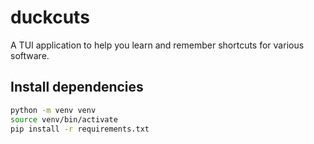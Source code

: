 # duckcuts

A TUI application to help you learn and remember shortcuts for various software.

## Install dependencies

```sh
python -m venv venv
source venv/bin/activate
pip install -r requirements.txt
```
